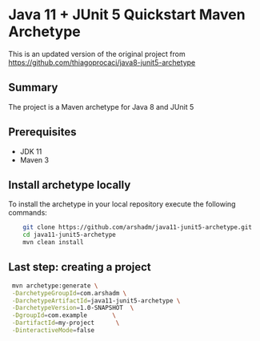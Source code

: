 Java 11 + JUnit 5 Quickstart Maven Archetype
======================================

This is an updated version of the original project from https://github.com/thiagoprocaci/java8-junit5-archetype

Summary
-------
The project is a Maven archetype for Java 8 and JUnit 5


Prerequisites
-------------

- JDK 11
- Maven 3


Install archetype locally
-------------------------

To install the archetype in your local repository execute the following commands:

```bash
    git clone https://github.com/arshadm/java11-junit5-archetype.git
    cd java11-junit5-archetype
    mvn clean install
```


Last step: creating a project
----------------

```bash
 mvn archetype:generate \
 -DarchetypeGroupId=com.arshadm \
 -DarchetypeArtifactId=java11-junit5-archetype \
 -DarchetypeVersion=1.0-SNAPSHOT  \
 -DgroupId=com.example       \
 -DartifactId=my-project      \
 -DinteractiveMode=false
```
